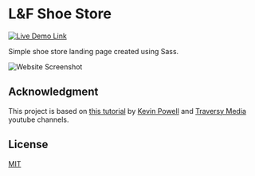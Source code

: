 # L&F Shoe Store

[![Live Demo Link](https://img.shields.io/website?down_message=offline&label=demo&style=for-the-badge&up_message=online&url=https://realstankle.github.io/lf-shoe-store)](https://realstankle.github.io/lf-shoe-store)

Simple shoe store landing page created using Sass.

![Website Screenshot]()

## Acknowledgment

This project is based on [this tutorial](https://www.youtube.com/watch?v=X1dz0xRbSJc) by [Kevin Powell](https://www.youtube.com/channel/UCJZv4d5rbIKd4QHMPkcABCw) and [Traversy Media](https://www.youtube.com/channel/UC29ju8bIPH5as8OGnQzwJyA) youtube channels.

## License

[MIT](./LICENSE)
